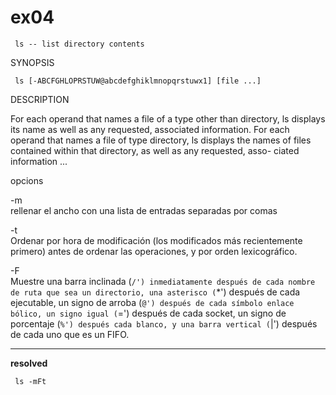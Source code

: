# ex04

     ls -- list directory contents

SYNOPSIS

     ls [-ABCFGHLOPRSTUW@abcdefghiklmnopqrstuwx1] [file ...]

DESCRIPTION

For each operand that names a file of a type other than directory, ls
displays its name as well as any requested, associated information.  For
each operand that names a file of type directory, ls displays the names
of files contained within that directory, as well as any requested, asso-
ciated information ...

opcions 

-m     
rellenar el ancho con una lista de entradas separadas por comas

-t     
 Ordenar por hora de modificación (los modificados más recientemente primero) antes de ordenar las operaciones, y por orden lexicográfico.

 -F     
 Muestre una barra inclinada (`/') inmediatamente después de cada nombre de ruta que sea un directorio, una asterisco (`*') después de cada ejecutable, un signo de arroba (`@') después de cada símbolo enlace bólico, un signo igual (`=') después de cada socket, un signo de porcentaje (`%') después cada blanco, y una barra vertical (`|') después de cada uno que es un FIFO.
             
---
 **resolved**
          
     ls -mFt